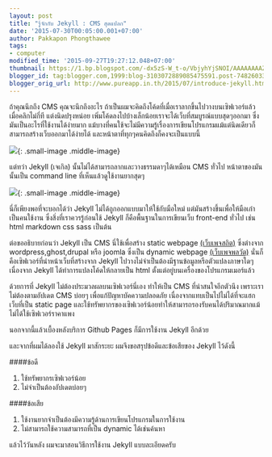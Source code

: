 ```yaml
---
layout: post
title: "รู้จักกับ Jekyll : CMS สุดแปลก"
date: '2015-07-30T00:05:00.001+07:00'
author: Pakkapon Phongthawee
tags:
- computer
modified_time: '2015-09-27T19:27:12.048+07:00'
thumbnail: https://1.bp.blogspot.com/-dx5zS-W_t-o/VbjyhYjSNOI/AAAAAAAAZ9Y/yhvcQBNgdpw/s1600/jekyll-logo.png
blogger_id: tag:blogger.com,1999:blog-3103072889085475591.post-7482603371489427804
blogger_orig_url: http://www.pureapp.in.th/2015/07/introduce-jekyll.html
---
```

ถ้าคุณนึกถึง CMS คุณจะนึกถึงอะไร ถ้าเป็นผมจะคิดถึงโค้ดที่เมื่อเราลากขึ้นไปวางบนเซิฟเวอร์แล้ว เมื่อคลิกไม่กี่ที แต่งนิดปรุงหน่อย เพิ่มโค้ดลงไปบ้างเล็กน้อยเราจะได้เว็บที่สมบูรณ์แบบสุดๆออกมา ซึ่งมันเป็นอะไรที่ใช้งานได้ง่ายมาก แม้บางที่คนใช้จะไม่มีความรู้เรื่องการเขียนโปรแกรมแม้แต่นิดเดียวก็สามารถสร้างเว็บออกมาได้ง่ายได้ และหน้าตาที่ทุกๆคนคิดถึงก็คงจะเป็นแบบนี้

![](https://4.bp.blogspot.com/-7ZHgvk6GJKo/Vbj8RdyrqnI/AAAAAAAAZ9o/CeJ7IRJhmyA/s320/wp.png){: .small-image .middle-image}

แต่ทว่า Jekyll (เจเกิล) นั้นไม่ได้สามารถลากและวางธรรมดาๆได้เหมือน CMS ทั่วไป หน้าตาของมันนั้นเป็น command line ที่เห็นแล้วดูใช้งานยากสุดๆ

![](https://3.bp.blogspot.com/-qk0tMEqwlKY/Vbj-4TgxyKI/AAAAAAAAZ90/ssYoi_aMJb8/s1600/jekyll-userinterface.png){: .small-image .middle-image}

นี่ก็เพียงพอที่จะบอกได้ว่า Jekyll ไม่ได้ถูกออกแบบมาให้ใช้กับมือใหม่ แต่มันสร้างขึ้นเพื่อให้มือเก๋าเป็นคนใช้งาน ซึ่งสิ่งที่เราควรรู้ก่อนใช้ Jekyll ก็คือพื้นฐานในการเขียนเว็บ front-end ทั่วไป เช่น html markdown css sass เป็นต้น

ต่อขออธิบายก่อนว่า Jekyll เป็น CMS นี่ใช้เพื่อสร้าง static webpage [(เว็บเพจสถิต)](https://th.wikipedia.org/wiki/เว็บเพจสถิต)  ซึ่งต่างจาก wordpress,ghost,drupal หรือ joomla ซึ่งเป็น dynamic webpage [(เว็บเพจพลวัต)](https://th.wikipedia.org/wiki/เว็บเพจพลวัต)  นั่นก็คือเซิฟเวอร์ที่นำหน้าเว็บที่สร้างจาก Jekyll ไปวางไม่จำเป็นต้องมีฐานข้อมูลหรือตัวแปลงภาษาใดๆ เนื่องจาก Jekyll ได้ทำการแปลงโค้ดให้กลายเป็น html ตั้งแต่อยู่บนเครื่องของโปรแกรมเมอร์แล้ว

ด้วยการที่ Jekyll ไม่ต้องประมวลผลบนเซิฟเวอร์นี่เอง ทำให้เป็น CMS ที่น่าสนใจอีกตัวนึง เพราะเราไม่ต้องตามอัปเดต CMS บ่อยๆ เพื่อแก้ปัญหาบัคความปลอดภัย เนื่องจากแทบเป็นไปไม่ได้ที่จะแฮกเว็บที่เป็น static page  และใช้ทรัพยากรของเซิฟเวอร์น้อยทำให้สามารถรองรับคนได้ปริมาณมากแม้ไม่ได้ใช้เซิฟเวอร์ราคาแพง

นอกจากนี้แล้วเบื้องหลังบริการ Github Pages ก็มีการใช้งาน Jekyll อีกด้วย

และจากที่ผมได้ลองใช้ Jekyll มาสักระยะ ผมจึงขอสรุปข้อดีและข้อเสียของ Jekyll ไว้ดังนี้

####ข้อดี
1. ใช้ทรัพยากรเซิฟเวอร์น้อย
2. ไม่จำเป็นต้องอัปเดตบ่อยๆ

####ข้อเสีย
1. ใช้งานยากจำเป็นต้องมีความรู้ด้านการเขียนโปรแกรมในการใช้งาน
2. ไม่สามารถใช้ความสามารถที่เป็น dynamic ได้เช่นค้นหา

แล้วไว้วันหลัง ผมจะมาสอนวิธีการใช้งาน Jekyll แบบละเอียดครับ
